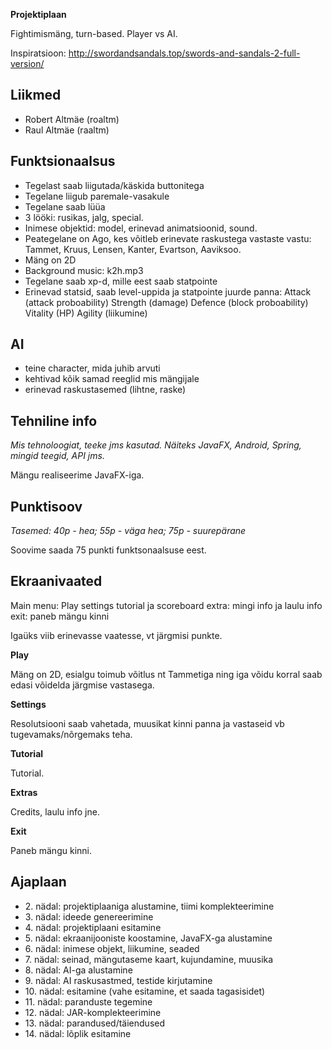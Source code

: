 **Projektiplaan**

Fightimismäng, turn-based. Player vs AI.

Inspiratsioon: http://swordandsandals.top/swords-and-sandals-2-full-version/

## Liikmed

- Robert Altmäe (roaltm)
- Raul Altmäe (raaltm)

## Funktsionaalsus

- Tegelast saab liigutada/käskida buttonitega
- Tegelane liigub paremale-vasakule
- Tegelane saab lüüa
- 3 lööki: rusikas, jalg, special.
- Inimese objektid: model, erinevad animatsioonid, sound.
- Peategelane on Ago, kes võitleb erinevate raskustega vastaste vastu: Tammet, Kruus, Lensen, Kanter, Evartson, Aaviksoo.
- Mäng on 2D
- Background music: k2h.mp3
- Tegelane saab xp-d, mille eest saab statpointe
- Erinevad statsid, saab level-uppida ja statpointe juurde panna:
    Attack (attack proboability)
    Strength (damage)
    Defence (block proboability)
    Vitality (HP)
    Agility (liikumine)

## AI

- teine character, mida juhib arvuti
- kehtivad kõik samad reeglid mis mängijale
- erinevad raskustasemed (lihtne, raske)

## Tehniline info

*Mis tehnoloogiat, teeke jms kasutad. Näiteks JavaFX, Android, Spring, mingid teegid, API jms.*

Mängu realiseerime JavaFX-iga.

## Punktisoov

*Tasemed: 40p - hea; 55p - väga hea; 75p - suurepärane*

Soovime saada 75 punkti funktsonaalsuse eest.

## Ekraanivaated

Main menu: 
	Play
	settings
	tutorial ja scoreboard
	extra: mingi info ja laulu info
	exit: paneb mängu kinni

Igaüks viib erinevasse vaatesse, vt järgmisi punkte.

**Play**

Mäng on 2D, esialgu toimub võitlus nt Tammetiga ning iga võidu korral saab edasi võidelda järgmise vastasega.

**Settings**

Resolutsiooni saab vahetada, muusikat kinni panna ja vastaseid vb tugevamaks/nõrgemaks teha.

**Tutorial**

Tutorial.

**Extras**

Credits, laulu info jne.

**Exit** 

Paneb mängu kinni.

## Ajaplaan

- 2\. nädal: projektiplaaniga alustamine, tiimi komplekteerimine
- 3\. nädal: ideede genereerimine
- 4\. nädal: projektiplaani esitamine
- 5\. nädal: ekraanijooniste koostamine, JavaFX-ga alustamine
- 6\. nädal: inimese objekt, liikumine, seaded
- 7\. nädal: seinad, mängutaseme kaart, kujundamine, muusika
- 8\. nädal: AI-ga alustamine
- 9\. nädal: AI raskusastmed, testide kirjutamine
- 10\. nädal: esitamine (vahe esitamine, et saada tagasisidet)
- 11\. nädal: paranduste tegemine
- 12\. nädal: JAR-komplekteerimine
- 13\. nädal: parandused/täiendused
- 14\. nädal: lõplik esitamine
